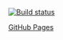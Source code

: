 [![Build status](https://ci.appveyor.com/api/projects/status/b5g6jm5k27ytnwtm?svg=true)](https://ci.appveyor.com/project/Maksim-Kvashnin/ahj-hw3/branch/main)

[GitHub Pages](https://maksim-kvashnin.github.io/ahj-hw3/)
